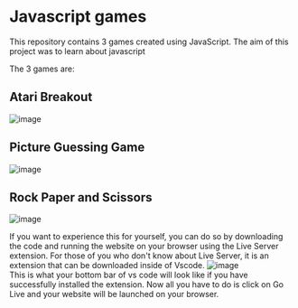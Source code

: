 <h1>Javascript games</h1>

This repository contains 3 games created using JavaScript. 
The aim of this project was to learn about javascript

The 3 games are:
<h2>Atari Breakout</h2>

![image](https://github.com/IbrahimBM2714/Javascript-games/assets/115867055/60f7525b-b447-4e0d-b809-8b3278bfbbb1)
<br>

<h2>Picture Guessing Game</h2>

![image](https://github.com/IbrahimBM2714/Javascript-games/assets/115867055/e9c208a0-387a-43cf-8874-ff05a5357d87)
<br>

<h2>Rock Paper and Scissors</h2>

![image](https://github.com/IbrahimBM2714/Javascript-games/assets/115867055/5f02b839-7f6b-4891-af96-e3d686f49ed9)
<br>



If you want to experience this for yourself, you can do so by downloading the code and running the website on your browser using the Live Server extension. For those of you who don't know about Live Server, it is an extension that can be downloaded inside of Vscode.
![image](https://github.com/IbrahimBM2714/Javascript-games/assets/115867055/8713e592-1d2e-45c2-a4b0-6783bf6f910e)
<br>
This is what your bottom bar of vs code will look like if you have successfully installed the extension. Now all you have to do is click on Go Live and your website will be launched on your browser.
